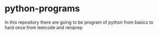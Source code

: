 # python-programs
In this repository there are going to be program of python from basics to hard once from leetcode and reinprep
